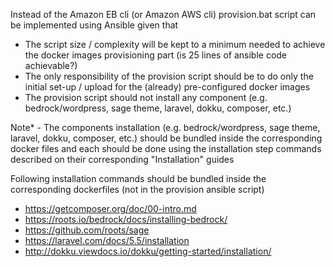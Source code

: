 Instead of the Amazon EB cli (or Amazon AWS cli) provision.bat script can be implemented using Ansible given that

* The script size / complexity will be kept to a minimum needed to achieve the docker images provisioning part (is 25 lines of ansible code achievable?)
* The only responsibility of the provision script should be to do only the initial set-up / upload for the (already) pre-configured docker images
* The provision script should not install any component (e.g. bedrock/wordpress, sage theme, laravel, dokku, composer, etc.)


Note* - The components installation (e.g. bedrock/wordpress, sage theme, laravel, dokku, composer, etc.) should be bundled inside 
the corresponding docker files and each should be done using the installation step commands described on their corresponding "Installation" 
guides

Following installation commands should be bundled inside the corresponding dockerfiles (not in the provision ansible script)

* https://getcomposer.org/doc/00-intro.md
* https://roots.io/bedrock/docs/installing-bedrock/
* https://github.com/roots/sage
* https://laravel.com/docs/5.5/installation
* http://dokku.viewdocs.io/dokku/getting-started/installation/

